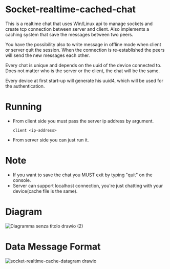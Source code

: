 # Socket-realtime-cached-chat
This is a realtime chat that uses Win/Linux api to manage sockets and create tcp connection between server and client. Also implements a caching system that save the messages between two peers.

You have the possibility also to write message in offline mode when client or server quit the session. When the connection is re-established the peers will send the new messages each other.

Every chat is unique and depends on the uuid of the device connected to. Does not matter who is the server or the client, the chat will be the same.

Every device at first start-up will generate his uuid4, which will be used for the authentication.

# Running
* From client side you must pass the server ip address by argument.

  `client <ip-address>`

* From server side you can just run it.


# Note
* If you want to save the chat you MUST exit by typing "quit" on the console.
* Server can support localhost connection, you're just chatting with your device(cache file is the same).

# Diagram
![Diagramma senza titolo drawio (2)](https://github.com/Peppo10/Socket-realtime-cached-chat/assets/131891564/273fdd11-c3d1-43b9-b956-5c404040b58b)

# Data Message Format
![socket-realtime-cache-datagram drawio](https://github.com/Peppo10/Socket-realtime-cached-chat/assets/131891564/dc63afad-bd6e-49f8-a81e-bb42cea59b36)



